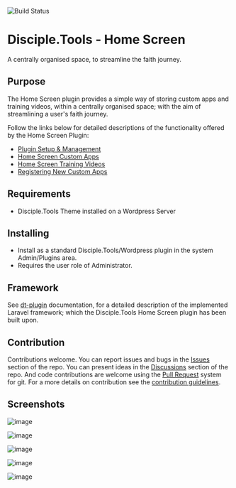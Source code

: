 ![Build Status](https://github.com/thecodezone/dt-home/actions/workflows/ci.yml/badge.svg?branch=master)

# Disciple.Tools - Home Screen

A centrally organised space, to streamline the faith journey.

## Purpose

The Home Screen plugin provides a simple way of storing custom apps and training videos, within a centrally organised space; with the aim of streamlining a user's faith journey.

Follow the links below for detailed descriptions of the functionality offered by the Home Screen Plugin:

- [Plugin Setup & Management](./documentation/admin/README.md)
- [Home Screen Custom Apps](./documentation/apps/README.md)
- [Home Screen Training Videos](./documentation/train/README.md)
- [Registering New Custom Apps](./documentation/custom/README.md)

## Requirements

- Disciple.Tools Theme installed on a Wordpress Server

## Installing

- Install as a standard Disciple.Tools/Wordpress plugin in the system Admin/Plugins area.
- Requires the user role of Administrator.

## Framework

See [dt-plugin](https://github.com/thecodezone/dt-plugin) documentation, for a detailed description of the implemented Laravel framework; which the Disciple.Tools Home Screen plugin has been built upon.

## Contribution

Contributions welcome. You can report issues and bugs in the
[Issues](https://github.com/thecodezone/dt-home/issues) section of the repo. You can
present ideas
in the [Discussions](https://github.com/thecodezone/dt-home/discussions) section of the
repo. And
code contributions are welcome using
the [Pull Request](https://github.com/thecodezone/dt-home/pulls)
system for git. For a more details on contribution see the
[contribution guidelines](https://github.com/thecodezone/dt-home/blob/master/CONTRIBUTING.md).

## Screenshots

![image](./documentation/admin/apps/imgs/apps-tab-list.png)

![image](./documentation/admin/train/imgs/train-tab-list.png)

![image](./documentation/apps/imgs/user-login.png)

![image](./documentation/apps/imgs/home-screen.png)

![image](./documentation/train/imgs/training-view.png)
